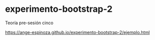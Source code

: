 # experimento-bootstrap-2
Teoría pre-sesión cinco

https://ange-espinoza.github.io/experimento-bootstrap-2/ejemplo.html
